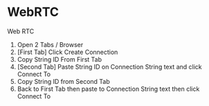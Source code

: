 # WebRTC
Web RTC
1. Open 2 Tabs / Browser
2. [First Tab] Click Create Connection
3. Copy String ID From First Tab
4. [Second Tab] Paste String ID on Connection String text and click Connect To
5. Copy String ID from Second Tab
6. Back to First Tab then paste to Connection String text then click Connect To
